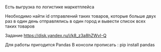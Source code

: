 Есть выгрузка по логистике маркетплейса

Необходимо найти id отправлений таких товаров, которые больше двух раз в один день отправлялись в один город и вывести список всех таких товаров

Задание
https://disk.yandex.ru/i/k8_z3a8hZWvI-Q

Для работы пригодится Pandas
В консоли прописать : pip install pandas

